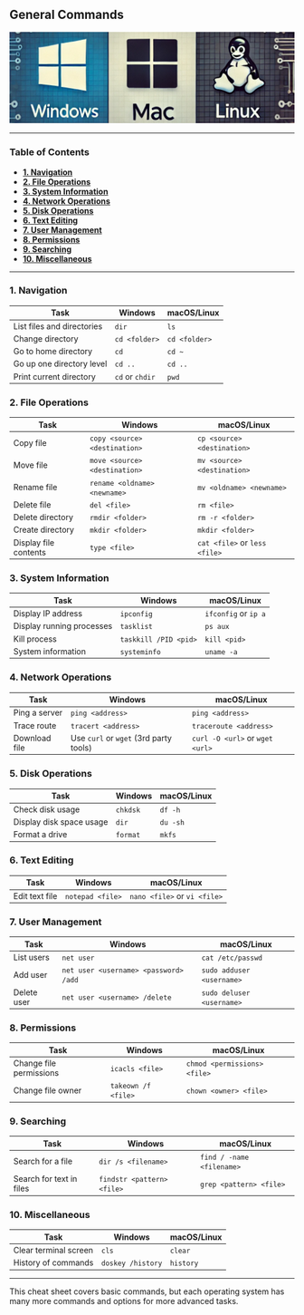 ## General Commands

![header](/images/terminal%20commands%20cheat%20sheet.png)

---

### Table of Contents

- [**1. Navigation**](#1-navigation)
- [**2. File Operations**](#2-file-operations)
- [**3. System Information**](#3-system-information)
- [**4. Network Operations**](#4-network-operations)
- [**5. Disk Operations**](#5-disk-operations)
- [**6. Text Editing**](#6-text-editing)
- [**7. User Management**](#7-user-management)
- [**8. Permissions**](#8-permissions)
- [**9. Searching**](#9-searching)
- [**10. Miscellaneous**](#10-miscellaneous)

---

### **1. Navigation**
| Task                       | Windows         | macOS/Linux   |
| -------------------------- | --------------- | ------------- |
| List files and directories | `dir`           | `ls`          |
| Change directory           | `cd <folder>`   | `cd <folder>` |
| Go to home directory       | `cd`            | `cd ~`        |
| Go up one directory level  | `cd ..`         | `cd ..`       |
| Print current directory    | `cd` or `chdir` | `pwd`         |

### **2. File Operations**
| Task                  | Windows                       | macOS/Linux                   |
| --------------------- | ----------------------------- | ----------------------------- |
| Copy file             | `copy <source> <destination>` | `cp <source> <destination>`   |
| Move file             | `move <source> <destination>` | `mv <source> <destination>`   |
| Rename file           | `rename <oldname> <newname>`  | `mv <oldname> <newname>`      |
| Delete file           | `del <file>`                  | `rm <file>`                   |
| Delete directory      | `rmdir <folder>`              | `rm -r <folder>`              |
| Create directory      | `mkdir <folder>`              | `mkdir <folder>`              |
| Display file contents | `type <file>`                 | `cat <file>` or `less <file>` |

### **3. System Information**
| Task                      | Windows               | macOS/Linux          |
| ------------------------- | --------------------- | -------------------- |
| Display IP address        | `ipconfig`            | `ifconfig` or `ip a` |
| Display running processes | `tasklist`            | `ps aux`             |
| Kill process              | `taskkill /PID <pid>` | `kill <pid>`         |
| System information        | `systeminfo`          | `uname -a`           |

### **4. Network Operations**
| Task          | Windows                                | macOS/Linux                     |
| ------------- | -------------------------------------- | ------------------------------- |
| Ping a server | `ping <address>`                       | `ping <address>`                |
| Trace route   | `tracert <address>`                    | `traceroute <address>`          |
| Download file | Use `curl` or `wget` (3rd party tools) | `curl -O <url>` or `wget <url>` |

### **5. Disk Operations**
| Task                     | Windows  | macOS/Linux |
| ------------------------ | -------- | ----------- |
| Check disk usage         | `chkdsk` | `df -h`     |
| Display disk space usage | `dir`    | `du -sh`    |
| Format a drive           | `format` | `mkfs`      |

### **6. Text Editing**
| Task           | Windows          | macOS/Linux                  |
| -------------- | ---------------- | ---------------------------- |
| Edit text file | `notepad <file>` | `nano <file>` or `vi <file>` |

### **7. User Management**
| Task        | Windows                               | macOS/Linux               |
| ----------- | ------------------------------------- | ------------------------- |
| List users  | `net user`                            | `cat /etc/passwd`         |
| Add user    | `net user <username> <password> /add` | `sudo adduser <username>` |
| Delete user | `net user <username> /delete`         | `sudo deluser <username>` |

### **8. Permissions**
| Task                    | Windows             | macOS/Linux                  |
| ----------------------- | ------------------- | ---------------------------- |
| Change file permissions | `icacls <file>`     | `chmod <permissions> <file>` |
| Change file owner       | `takeown /f <file>` | `chown <owner> <file>`       |

### **9. Searching**
| Task                     | Windows                    | macOS/Linux               |
| ------------------------ | -------------------------- | ------------------------- |
| Search for a file        | `dir /s <filename>`        | `find / -name <filename>` |
| Search for text in files | `findstr <pattern> <file>` | `grep <pattern> <file>`   |

### **10. Miscellaneous**
| Task                  | Windows           | macOS/Linux |
| --------------------- | ----------------- | ----------- |
| Clear terminal screen | `cls`             | `clear`     |
| History of commands   | `doskey /history` | `history`   |

---

This cheat sheet covers basic commands, but each operating system has many more commands and options for more advanced tasks.
